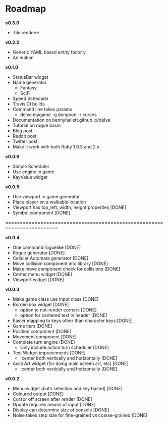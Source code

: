 Roadmap
=======

**v0.3.0**

* Tile renderer

**v0.2.0**

* Generic YAML based entity factory
* Animation

**v0.1.0**

* StatusBar widget
* Name generator
  - Fantasy
  - SciFi
* Speed Scheduler
* Travis CI builds
* Command line takes params
  * delve mygame -g dungeon -r curses
* Documentation on bennyhallett.github.io/delve
* Tutorial on rogue basin
* Blog post
* Reddit post
* Twitter post
* Make it work with both Ruby 1.9.3 and 2.x

**v0.0.6**

* Simple Scheduler
* Use engine in game
* KeyValue widget

**v0.0.5**

* Use viewport in game generator
* Place player on a walkable location
* Viewport has top_left, width, height properties [DONE]
* Symbol component [DONE]

========================================================================

**v0.0.4**

* One command roguelike [DONE]
* Rogue generator [DONE]
* Cellular Automata generator [DONE]
* Move collision component into library [DONE]
* Make move component check for collisions [DONE]
* Center menu widget [DONE]
* Viewport widget [DONE]

**v0.0.3**

* Make game class use Input class [DONE]
* Border-box widget [DONE]
  * option to not-render corners [DONE]
  * option for centered text in header [DONE]
* Easier mapping to keys other than character keys [DONE]
* Game item [DONE]
* Position component [DONE]
* Movement component [DONE]
* Complete turn engine [DONE]
  * Only include action turn scheduler [DONE]
* Text Widget improvements [DONE]
  * :center both vertically and horizontally [DONE]
* Ascii Art widget (for doing main screen art, etc) [DONE]
  * :center both vertically and horizontally [DONE]

**v0.0.2**

* Menu widget (both selection and key based) [DONE]
* Coloured output [DONE]
* Cursor off screen after render [DONE]
* Update requires means of input [DONE]
* Display can determine size of console [DONE]
* Noise takes step size for fine-grained vs coarse-grained [DONE]
